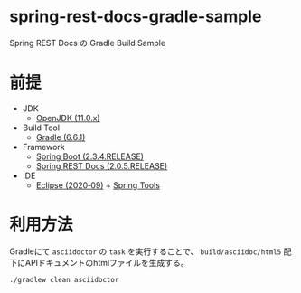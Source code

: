 # spring-rest-docs-gradle-sample
Spring REST Docs の Gradle Build Sample


# 前提
-   JDK
    - [OpenJDK (11.0.x)](http://openjdk.java.net/)
-   Build Tool
    - [Gradle (6.6.1)](https://gradle.org/)
-   Framework
    - [Spring Boot (2.3.4.RELEASE)](https://spring.io/projects/spring-boot)
    - [Spring REST Docs (2.0.5.RELEASE)](https://spring.io/projects/spring-restdocs)
-   IDE
    -   [Eclipse (2020‑09)](http://www.eclipse.org/home/index.php) + [Spring Tools](https://marketplace.eclipse.org/content/spring-tool-suite-sts-eclipse)


# 利用方法
Gradleにて `asciidoctor` の `task` を実行することで、 `build/asciidoc/html5` 配下にAPIドキュメントのhtmlファイルを生成する。
  ```shell
  ./gradlew clean asciidoctor
  ```

